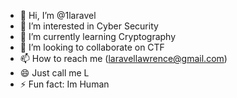 - 👋 Hi, I’m @1laravel
- 👀 I’m interested in Cyber Security
- 🌱 I’m currently learning Cryptography
- 💞️ I’m looking to collaborate on CTF
- 📫 How to reach me (laravellawrence@gmail.com)
- 😄 Just call me L
- ⚡ Fun fact: Im Human

<!---
Laulieth/Laulieth is a ✨ special ✨ repository because its `README.md` (this file) appears on your GitHub profile.
You can click the Preview link to take a look at your changes.
--->
